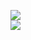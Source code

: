 [![](https://img.shields.io/badge/Made%20With-Github%20Spray-lightgrey.svg?style=for-the-badge&logo=github)](https://github.com/Annihil/github-spray#2144)  
[![](https://i.imgur.com/2DrTn0Z.gif)](https://github.com/Annihil/github-spray)